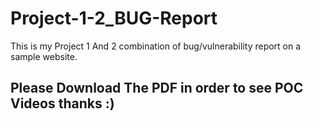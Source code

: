 # Project-1-2_BUG-Report
This is my Project 1 And 2 combination of bug/vulnerability report on a sample website.

## Please Download The PDF in order to see POC Videos thanks :) 
